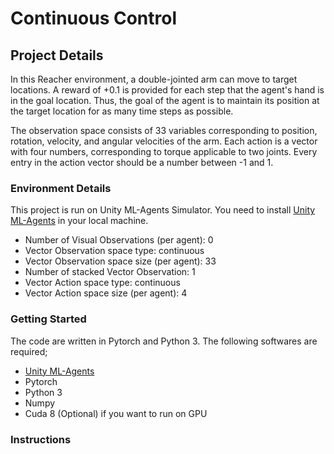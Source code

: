 # Continuous Control

## Project Details

In this Reacher environment, a double-jointed arm can move to target locations. A reward of +0.1 is provided for each step that the agent's hand is in the goal location. Thus, the goal of the agent is to maintain its position at the target location for as many time steps as possible.

The observation space consists of 33 variables corresponding to position, rotation, velocity, and angular velocities of the arm. Each action is a vector with four numbers, corresponding to torque applicable to two joints. Every entry in the action vector should be a number between -1 and 1.

### Environment Details

This project is run on Unity ML-Agents Simulator. You need to install [Unity ML-Agents](https://github.com/Unity-Technologies/ml-agents/blob/master/docs/Installation.md) in your local machine.

- Number of Visual Observations (per agent): 0
- Vector Observation space type:             continuous
- Vector Observation space size (per agent): 33
- Number of stacked Vector Observation:      1
- Vector Action space type:                  continuous
- Vector Action space size (per agent):      4

### Getting Started

The code are written in Pytorch and Python 3. The following softwares are required;
- [Unity ML-Agents](https://github.com/Unity-Technologies/ml-agents/blob/master/docs/Installation.md)
- Pytorch
- Python 3
- Numpy
- Cuda 8 (Optional) if you want to run on GPU

### Instructions

